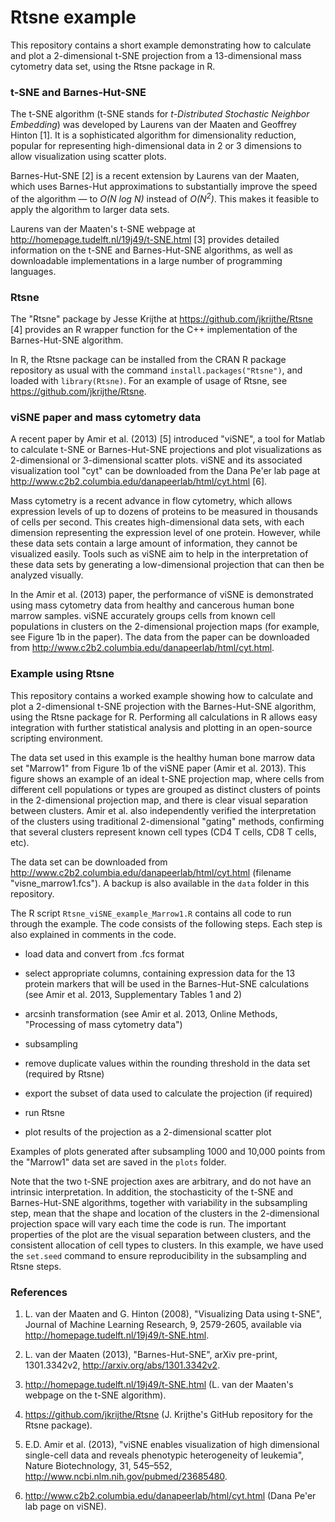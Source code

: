 Rtsne example
=============

This repository contains a short example demonstrating how to calculate and plot a 2-dimensional t-SNE projection from a 13-dimensional mass cytometry data set, using the Rtsne package in R.


### t-SNE and Barnes-Hut-SNE

The t-SNE algorithm (t-SNE stands for *t-Distributed Stochastic Neighbor Embedding*) was developed by Laurens van der Maaten and Geoffrey Hinton [1]. It is a sophisticated algorithm for dimensionality reduction, popular for representing high-dimensional data in 2 or 3 dimensions to allow visualization using scatter plots.

Barnes-Hut-SNE [2] is a recent extension by Laurens van der Maaten, which uses Barnes-Hut approximations to substantially improve the speed of the algorithm — to *O(N log N)* instead of *O(N<sup>2</sup>)*. This makes it feasible to apply the algorithm to larger data sets.

Laurens van der Maaten's t-SNE webpage at http://homepage.tudelft.nl/19j49/t-SNE.html [3] provides detailed information on the t-SNE and Barnes-Hut-SNE algorithms, as well as downloadable implementations in a large number of programming languages.


### Rtsne

The "Rtsne" package by Jesse Krijthe at https://github.com/jkrijthe/Rtsne [4] provides an R wrapper function for the C++ implementation of the Barnes-Hut-SNE algorithm.

In R, the Rtsne package can be installed from the CRAN R package repository as usual with the command `install.packages("Rtsne")`, and loaded with `library(Rtsne)`. For an example of usage of Rtsne, see https://github.com/jkrijthe/Rtsne.


### viSNE paper and mass cytometry data

A recent paper by Amir et al. (2013) [5] introduced "viSNE", a tool for Matlab to calculate t-SNE or Barnes-Hut-SNE projections and plot visualizations as 2-dimensional or 3-dimensional scatter plots. viSNE and its associated visualization tool "cyt" can be downloaded from the Dana Pe'er lab page at http://www.c2b2.columbia.edu/danapeerlab/html/cyt.html [6].

Mass cytometry is a recent advance in flow cytometry, which allows expression levels of up to dozens of proteins to be measured in thousands of cells per second. This creates high-dimensional data sets, with each dimension representing the expression level of one protein. However, while these data sets contain a large amount of information, they cannot be visualized easily. Tools such as viSNE aim to help in the interpretation of these data sets by generating a low-dimensional projection that can then be analyzed visually.

In the Amir et al. (2013) paper, the performance of viSNE is demonstrated using mass cytometry data from healthy and cancerous human bone marrow samples. viSNE accurately groups cells from known cell populations in clusters on the 2-dimensional projection maps (for example, see Figure 1b in the paper). The data from the paper can be downloaded from http://www.c2b2.columbia.edu/danapeerlab/html/cyt.html.


### Example using Rtsne

This repository contains a worked example showing how to calculate and plot a 2-dimensional t-SNE projection with the Barnes-Hut-SNE algorithm, using the Rtsne package for R. Performing all calculations in R allows easy integration with further statistical analysis and plotting in an open-source scripting environment.

The data set used in this example is the healthy human bone marrow data set "Marrow1" from Figure 1b of the viSNE paper (Amir et al. 2013). This figure shows an example of an ideal t-SNE projection map, where cells from different cell populations or types are grouped as distinct clusters of points in the 2-dimensional projection map, and there is clear visual separation between clusters. Amir et al. also independently verified the interpretation of the clusters using traditional 2-dimensional "gating" methods, confirming that several clusters represent known cell types (CD4 T cells, CD8 T cells, etc).

The data set can be downloaded from http://www.c2b2.columbia.edu/danapeerlab/html/cyt.html (filename "visne_marrow1.fcs"). A backup is also available in the `data` folder in this repository.

The R script `Rtsne_viSNE_example_Marrow1.R` contains all code to run through the example. The code consists of the following steps. Each step is also explained in comments in the code.

* load data and convert from .fcs format

* select appropriate columns, containing expression data for the 13 protein markers that will be used in the Barnes-Hut-SNE calculations (see Amir et al. 2013, Supplementary Tables 1 and 2)

* arcsinh transformation (see Amir et al. 2013, Online Methods, "Processing of mass cytometry data")

* subsampling

* remove duplicate values within the rounding threshold in the data set (required by Rtsne)

* export the subset of data used to calculate the projection (if required)

* run Rtsne

* plot results of the projection as a 2-dimensional scatter plot

Examples of plots generated after subsampling 1000 and 10,000 points from the "Marrow1" data set are saved in the `plots` folder.

Note that the two t-SNE projection axes are arbitrary, and do not have an intrinsic interpretation. In addition, the stochasticity of the t-SNE and Barnes-Hut-SNE algorithms, together with variability in the subsampling step, mean that the shape and location of the clusters in the 2-dimensional projection space will vary each time the code is run. The important properties of the plot are the visual separation between clusters, and the consistent allocation of cell types to clusters. In this example, we have used the `set.seed` command to ensure reproducibility in the subsampling and Rtsne steps.


### References

1. L. van der Maaten and G. Hinton (2008), "Visualizing Data using t-SNE", Journal of Machine Learning Research, 9, 2579-2605, available via http://homepage.tudelft.nl/19j49/t-SNE.html.

2. L. van der Maaten (2013), "Barnes-Hut-SNE", arXiv pre-print, 1301.3342v2, http://arxiv.org/abs/1301.3342v2.

3. http://homepage.tudelft.nl/19j49/t-SNE.html (L. van der Maaten's webpage on the t-SNE algorithm).

4. https://github.com/jkrijthe/Rtsne (J. Krijthe's GitHub repository for the Rtsne package).

5. E.D. Amir et al. (2013), "viSNE enables visualization of high dimensional single-cell data and reveals phenotypic heterogeneity of leukemia", Nature Biotechnology, 31, 545–552, http://www.ncbi.nlm.nih.gov/pubmed/23685480.

6. http://www.c2b2.columbia.edu/danapeerlab/html/cyt.html (Dana Pe'er lab page on viSNE).
